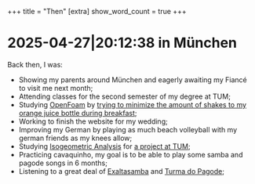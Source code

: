 +++
title = "Then"
[extra]
show_word_count = true
+++
# <time>2025-04-27|20:12:38</time> in <place>München</place>
Back then, I was:
- Showing my parents around München and eagerly awaiting my Fiancé to visit me next month;
- Attending classes for the second semester of my degree at TUM;
- Studying [OpenFoam](https://openfoam.org/) by [trying to minimize the amount of shakes to my orange juice bottle during breakfast](/projects/oj);
- Working to finish the website for my wedding;
- Improving my German by playing as much beach volleyball with my german friends as my knees allow;
- Studying [Isogeometric Analysis](https://en.wikipedia.org/wiki/Isogeometric_analysis) for [a project at TUM](/projects/softwarelab);
- Practicing cavaquinho, my goal is to be able to play some samba and pagode songs in 6 months;
- Listening to a great deal of [Exaltasamba](https://open.spotify.com/track/6XFWri1vmFonMp5eHPY6K0?si=ff3272b46ed040ae) and [Turma do Pagode](https://open.spotify.com/track/6VmCuIpGrkTseUjRTaROnF?si=65926159a337446e);


